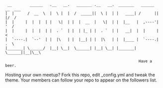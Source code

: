 
     __        ______   .__   __.   _______ .__   __.  _______   ______  __  ___
    |  |      /  __  \  |  \ |  |  /  _____||  \ |  | |   ____| /      ||  |/  /
    |  |     |  |  |  | |   \|  | |  |  __  |   \|  | |  |__   |  ,----'|  '  /
    |  |     |  |  |  | |  . `  | |  | |_ | |  . `  | |   __|  |  |     |    <
    |  `----.|  `--'  | |  |\   | |  |__| | |  |\   | |  |____ |  `----.|  .  \
    |_______| \______/  |__| \__|  \______| |__| \__| |_______| \______||__|\__\

                                                                Have a beer.



Hosting your own meetup? Fork this repo, edit _config.yml and tweak the theme.
Your members can follow your repo to appear on the followers list.
